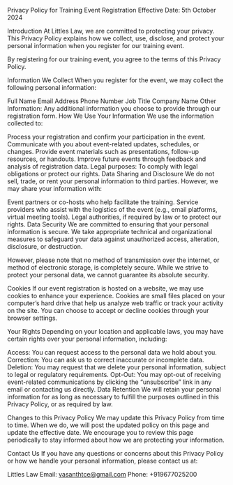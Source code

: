 Privacy Policy for Training Event Registration
Effective Date: 5th October 2024

Introduction
At Littles Law, we are committed to protecting your privacy. This Privacy Policy explains how we collect, use, disclose, and protect your personal information when you register for our training event.

By registering for our training event, you agree to the terms of this Privacy Policy.

Information We Collect
When you register for the event, we may collect the following personal information:

Full Name
Email Address
Phone Number
Job Title
Company Name
Other Information: Any additional information you choose to provide through our registration form.
How We Use Your Information
We use the information collected to:

Process your registration and confirm your participation in the event.
Communicate with you about event-related updates, schedules, or changes.
Provide event materials such as presentations, follow-up resources, or handouts.
Improve future events through feedback and analysis of registration data.
Legal purposes: To comply with legal obligations or protect our rights.
Data Sharing and Disclosure
We do not sell, trade, or rent your personal information to third parties. However, we may share your information with:

Event partners or co-hosts who help facilitate the training.
Service providers who assist with the logistics of the event (e.g., email platforms, virtual meeting tools).
Legal authorities, if required by law or to protect our rights.
Data Security
We are committed to ensuring that your personal information is secure. We take appropriate technical and organizational measures to safeguard your data against unauthorized access, alteration, disclosure, or destruction.

However, please note that no method of transmission over the internet, or method of electronic storage, is completely secure. While we strive to protect your personal data, we cannot guarantee its absolute security.

Cookies
If our event registration is hosted on a website, we may use cookies to enhance your experience. Cookies are small files placed on your computer’s hard drive that help us analyze web traffic or track your activity on the site. You can choose to accept or decline cookies through your browser settings.

Your Rights
Depending on your location and applicable laws, you may have certain rights over your personal information, including:

Access: You can request access to the personal data we hold about you.
Correction: You can ask us to correct inaccurate or incomplete data.
Deletion: You may request that we delete your personal information, subject to legal or regulatory requirements.
Opt-Out: You may opt-out of receiving event-related communications by clicking the “unsubscribe” link in any email or contacting us directly.
Data Retention
We will retain your personal information for as long as necessary to fulfill the purposes outlined in this Privacy Policy, or as required by law.

Changes to this Privacy Policy
We may update this Privacy Policy from time to time. When we do, we will post the updated policy on this page and update the effective date. We encourage you to review this page periodically to stay informed about how we are protecting your information.

Contact Us
If you have any questions or concerns about this Privacy Policy or how we handle your personal information, please contact us at:

Littles Law
Email: vasanthtce@gmail.com
Phone: +919677025200

